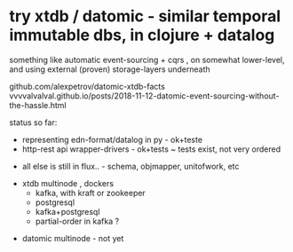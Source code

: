 # try xtdb / datomic - similar temporal immutable dbs, in clojure + datalog

something like automatic event-sourcing + cqrs , on somewhat lower-level, and using external (proven) storage-layers underneath

github.com/alexpetrov/datomic-xtdb-facts
vvvvalvalval.github.io/posts/2018-11-12-datomic-event-sourcing-without-the-hassle.html

status so far: 
 + representing edn-format/datalog in py - ok+teste
 + http-rest api wrapper-drivers - ok+tests
 ~ tests exist, not very ordered
 - all else is still in flux.. - schema, objmapper, unitofwork, etc
 + xtdb multinode , dockers
 	+ kafka, with kraft or zookeeper
	+ postgresql
	+ kafka+postgresql
	- partial-order in kafka ?
 - datomic multinode - not yet

